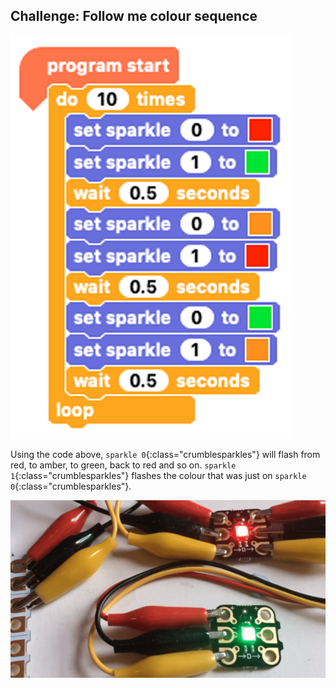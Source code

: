 ## Challenge: Follow me colour sequence

![Traffic light colours loop](images/challengeTrafficLoopBaseCode.png)

Using the code above, `sparkle 0`{:class="crumblesparkles"} will flash from red, to amber, to green, back to red and so on. `sparkle 1`{:class="crumblesparkles"} flashes the colour that was just on `sparkle 0`{:class="crumblesparkles"}.

![Traffic light colours loop running](images/challengeTrafficLoopBaseReal.gif)
